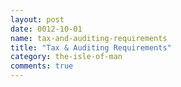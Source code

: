 ```yaml
---
layout: post
date: 0012-10-01
name: tax-and-auditing-requirements
title: "Tax & Auditing Requirements"
category: the-isle-of-man
comments: true
---
```


